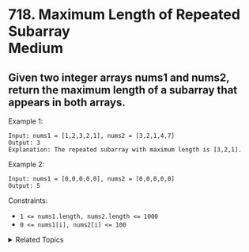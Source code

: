 # 718. Maximum Length of Repeated Subarray<br> Medium

## Given two integer arrays nums1 and nums2, return the maximum length of a subarray that appears in both arrays.

Example 1:

```
Input: nums1 = [1,2,3,2,1], nums2 = [3,2,1,4,7]
Output: 3
Explanation: The repeated subarray with maximum length is [3,2,1].
```

Example 2:

```
Input: nums1 = [0,0,0,0,0], nums2 = [0,0,0,0,0]
Output: 5
```

Constraints:

- `1 <= nums1.length, nums2.length <= 1000`
- `0 <= nums1[i], nums2[i] <= 100`

<details>

<summary> Related Topics </summary>

-   `Dynamic Programming`
-   `Array`

</details>
